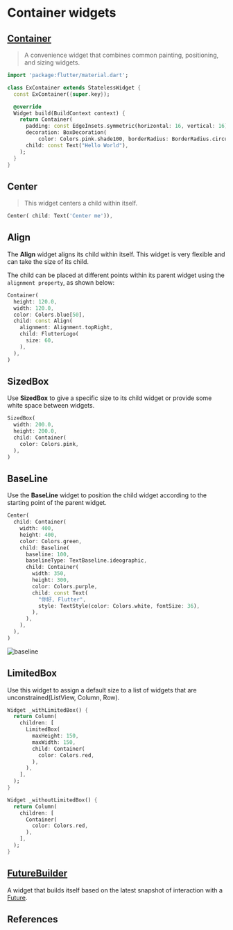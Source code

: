 

# Container widgets

## [Container](https://api.flutter.dev/flutter/widgets/Container-class.html)

> A convenience widget that combines common painting, positioning, and sizing widgets.

```dart
import 'package:flutter/material.dart';

class ExContainer extends StatelessWidget {
  const ExContainer({super.key});

  @override
  Widget build(BuildContext context) {
    return Container(
      padding: const EdgeInsets.symmetric(horizontal: 16, vertical: 16),
      decoration: BoxDecoration(
          color: Colors.pink.shade100, borderRadius: BorderRadius.circular(12)),
      child: const Text("Hello World"),
    );
  }
}
```

## Center

> This widget centers a child within itself.

```dart
Center( child: Text('Center me')),
```

## Align

The **Align** widget aligns its child within itself. This widget is very flexible and can take the size of its child.

The child can be placed at different points within its parent widget using the `alignment property`, as shown below:

```dart
Container(
  height: 120.0,
  width: 120.0,
  color: Colors.blue[50],
  child: const Align(
    alignment: Alignment.topRight,
    child: FlutterLogo(
      size: 60,
    ),
  ),
)
```

## SizedBox

Use **SizedBox** to give a specific size to its child widget or provide some white space between widgets.

```dart
SizedBox(
  width: 200.0,
  height: 200.0,
  child: Container(
    color: Colors.pink,
  ),
)
```

## BaseLine

Use the **BaseLine** widget to position the child widget according to the starting point of the parent widget.

```dart
Center(
  child: Container(
    width: 400,
    height: 400,
    color: Colors.green,
    child: Baseline(
      baseline: 100,
      baselineType: TextBaseline.ideographic,
      child: Container(
        width: 350,
        height: 300,
        color: Colors.purple,
        child: const Text(
          "你好, Flutter",
          style: TextStyle(color: Colors.white, fontSize: 36),
        ),
      ),
    ),
  ),
)
```



![baseline](https://upload.wikimedia.org/wikipedia/commons/3/39/Typography_Line_Terms.svg)

## LimitedBox

Use this widget to assign a default size to a list of widgets that are unconstrained(ListView, Column, Row). 

```dart
Widget _withLimitedBox() {
  return Column(
    children: [
      LimitedBox(
        maxHeight: 150,
        maxWidth: 150,
        child: Container(
          color: Colors.red,
        ),
      ),
    ],
  );
}

Widget _withoutLimitedBox() {
  return Column(
    children: [
      Container(
        color: Colors.red,
      ),
    ],
  );
}
```

## [FutureBuilder](https://api.flutter.dev/flutter/widgets/FutureBuilder-class.html)

A widget that builds itself based on the latest snapshot of interaction with a [Future](https://api.flutter.dev/flutter/dart-async/Future-class.html).

## References

